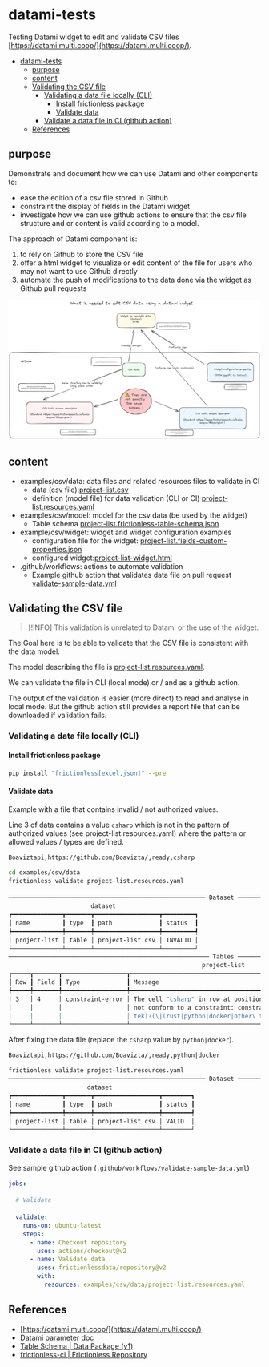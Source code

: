 # datami-tests

Testing Datami widget to edit and validate CSV files [https://datami.multi.coop/](https://datami.multi.coop/).


- [datami-tests](#datami-tests)
  - [purpose](#purpose)
  - [content](#content)
  - [Validating the CSV file](#validating-the-csv-file)
    - [Validating a data file locally (CLI)](#validating-a-data-file-locally-cli)
      - [Install frictionless package](#install-frictionless-package)
      - [Validate data](#validate-data)
    - [Validate a data file in CI (github action)](#validate-a-data-file-in-ci-github-action)
  - [References](#references)


## purpose

Demonstrate and document how we can use Datami and other components to:

- ease the edition of a csv file stored in Github 
- constraint the display of fields in the Datami widget
- investigate how we can use github actions to ensure that the csv file structure and or content is valid according to a model.

The approach of Datami component is: 

1. to rely on Github to store the CSV file
2. offer a html widget to visualize or edit content of the file for users who may not want to use Github directly
3. automate the push of modifications to the data done via the widget as Github pull requests

![datami component](datami-components.excalidraw.png)

## content

- examples/csv/data: data files and related resources files to validate in CI
  - data (csv file):[project-list.csv](https://github.com/demeringo/datami-tests/blob/main/examples/csv/data/project-list.csv)
  - definition (model file) for data validation (CLI or CI) [project-list.resources.yaml](https://github.com/demeringo/datami-tests/blob/main/examples/csv/data/project-list.resources.yaml)
- examples/csv/model: model for the csv data (be used by the widget)
  - Table schema [project-list.frictionless-table-schema.json](https://github.com/demeringo/datami-tests/blob/main/examples/csv/model/project-list.frictionless-table-schema.json)
- example/csv/widget: widget and widget configuration examples
  - configuration file for the widget: [project-list.fields-custom-properties.json](https://github.com/demeringo/datami-tests/blob/main/examples/csv/widget/project-list.fields-custom-properties.json)
  - configured widget:[project-list-widget.html](https://github.com/demeringo/datami-tests/blob/main/examples/csv/widget/project-list-widget.html)
- .github/workflows: actions to automate validation
  - Example github action that validates data file on pull request [validate-sample-data.yml](https://github.com/demeringo/datami-tests/blob/main/.github/workflows/validate-sample-data.yml) 

## Validating the CSV file

> [!INFO]
> This validation is unrelated to Datami or the use of the widget.

The Goal here is to be able to validate that the CSV file is consistent with the data model.

The model describing the file is [project-list.resources.yaml](https://github.com/demeringo/datami-tests/blob/main/examples/csv/data/project-list.resources.yaml).

We can validate the file in CLI (local mode) or / and as a github action.

The output of the validation is easier (more direct) to read and analyse in local mode. But the github action still provides a report file that can be downloaded if validation fails.

### Validating a data file locally (CLI)

#### Install frictionless package

```sh
pip install "frictionless[excel,json]" --pre
```

#### Validate data

Example with a file that contains invalid / not authorized values.

Line 3 of data contains a value `csharp` which is not in the pattern of authorized values  (see project-list.resources.yaml) where the pattern or allowed values / types are defined.

```csv
Boaviztapi,https://github.com/Boavizta/,ready,csharp
```

```sh
cd examples/csv/data
frictionless validate project-list.resources.yaml

─────────────────────────────────────────────────────── Dataset ────────────────────────────────────────────────────────
                       dataset
┏━━━━━━━━━━━━━━┳━━━━━━━┳━━━━━━━━━━━━━━━━━━┳━━━━━━━━━┓
┃ name         ┃ type  ┃ path             ┃ status  ┃
┡━━━━━━━━━━━━━━╇━━━━━━━╇━━━━━━━━━━━━━━━━━━╇━━━━━━━━━┩
│ project-list │ table │ project-list.csv │ INVALID │
└──────────────┴───────┴──────────────────┴─────────┘
──────────────────────────────────────────────────────── Tables ────────────────────────────────────────────────────────
                                                      project-list
┏━━━━━┳━━━━━━━┳━━━━━━━━━━━━━━━━━━┳━━━━━━━━━━━━━━━━━━━━━━━━━━━━━━━━━━━━━━━━━━━━━━━━━━━━━━━━━━━━━━━━━━━━━━━━━━━━━━━━━━━━━┓
┃ Row ┃ Field ┃ Type             ┃ Message                                                                             ┃
┡━━━━━╇━━━━━━━╇━━━━━━━━━━━━━━━━━━╇━━━━━━━━━━━━━━━━━━━━━━━━━━━━━━━━━━━━━━━━━━━━━━━━━━━━━━━━━━━━━━━━━━━━━━━━━━━━━━━━━━━━━┩
│ 3   │ 4     │ constraint-error │ The cell "csharp" in row at position "3" and field "languages" at position "4" does │
│     │       │                  │ not conform to a constraint: constraint "pattern" is "^(rust|python|docker|other\   │
│     │       │                  │ tek)?(\|(rust|python|docker|other\ tek))*$"                                         │
└─────┴───────┴──────────────────┴─────────────────────────────────────────────────────────────────────────────────────┘

```

After fixing the data file (replace the `csharp` value by `python|docker`).

```csv
Boaviztapi,https://github.com/Boavizta/,ready,python|docker
```

```sh
frictionless validate project-list.resources.yaml
─────────────────────────────────────────────────────── Dataset ────────────────────────────────────────────────────────
                      dataset
┏━━━━━━━━━━━━━━┳━━━━━━━┳━━━━━━━━━━━━━━━━━━┳━━━━━━━━┓
┃ name         ┃ type  ┃ path             ┃ status ┃
┡━━━━━━━━━━━━━━╇━━━━━━━╇━━━━━━━━━━━━━━━━━━╇━━━━━━━━┩
│ project-list │ table │ project-list.csv │ VALID  │
└──────────────┴───────┴──────────────────┴────────┘
```

### Validate a data file in CI (github action)

See sample github action (`.github/workflows/validate-sample-data.yml`)

```yaml
jobs:

  # Validate

  validate:
    runs-on: ubuntu-latest
    steps:
      - name: Checkout repository
        uses: actions/checkout@v2
      - name: Validate data
        uses: frictionlessdata/repository@v2
        with:
          resources: examples/csv/data/project-list.resources.yaml
```

## References

- [https://datami.multi.coop/](https://datami.multi.coop/)
- [Datami parameter doc](https://datami-docs.multi.coop/docs-gitfile?locale=en#keys-for-the-options-parameter-for-csv-and-tsv-files)
- [Table Schema | Data Package (v1)](https://specs.frictionlessdata.io//table-schema/)
- [frictionless-ci | Frictionless Repository](https://repository.frictionlessdata.io/)